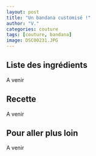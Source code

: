 ```yaml
---
layout: post
title: "Un bandana customisé !"
author: "V."
categories: couture
tags: [couture, bandana]
image: DSC00231.JPG
---
```


## Liste des ingrédients

A venir

## Recette

A venir

## Pour aller plus loin

A venir